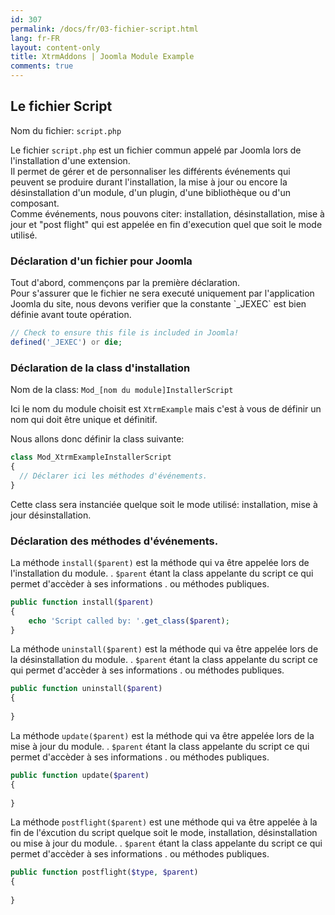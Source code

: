 ```yaml
---
id: 307
permalink: /docs/fr/03-fichier-script.html
lang: fr-FR
layout: content-only
title: XtrmAddons | Joomla Module Example
comments: true
---
```


## Le fichier Script

<p>
	Nom du fichier: <code>script.php</code>
</p>

<p class="text-justify">
	Le fichier <code><span class="nc">script.php</span></code> est un fichier commun appelé par Joomla lors de l'installation d'une extension.<br />
	Il permet de gérer et de personnaliser les différents événements qui peuvent se produire durant l'installation, la mise à 
	jour ou encore la désinstallation d'un module, d'un plugin, d'une bibliothèque ou d'un composant.<br />
	Comme événements, nous pouvons citer: installation, désinstallation, mise à jour et "post flight" qui est 
	appelée en fin d'execution quel que soit le mode utilisé.
</p>

### Déclaration d'un fichier pour Joomla

<p class="text-justify">
	Tout d'abord, commençons par la première déclaration.<br />
	Pour s'assurer que le fichier ne sera executé uniquement par l'application Joomla du site, 
	nous devons verifier que la constante `_JEXEC` est bien définie avant toute opération.
</p>

```php
// Check to ensure this file is included in Joomla!
defined('_JEXEC') or die;
```

### Déclaration de la class d'installation

<p class="text-justify">
	Nom de la class: <code><span class="nc">Mod_</span><span class="nc text-italic">[nom du module]</span><span class="nc">InstallerScript</span></code>
</p>

<p class="text-justify">
	Ici le nom du module choisit est <code>XtrmExample</code> mais c'est à vous de définir un nom qui doit
	 être unique et définitif.<br />
</p>

<p class="text-justify">
	Nous allons donc définir la class suivante:<br />
</p>

```php
class Mod_XtrmExampleInstallerScript
{
  // Déclarer ici les méthodes d'événements.
}
```
<p class="text-justify">
	Cette class sera instanciée quelque soit le mode utilisé: installation, mise à jour désinstallation.
</p>

### Déclaration des méthodes d'événements.

<p class="text-justify">
	La méthode <code>install($parent)</code> est la méthode qui va être appelée lors de l'installation du module.
	. <code>$parent</code> étant la class appelante du script ce qui permet d'accèder à ses informations
	. ou méthodes publiques.
</p>

```php
public function install($parent)
{
	echo 'Script called by: '.get_class($parent);
}
```

<p class="text-justify">
	La méthode <code>uninstall($parent)</code> est la méthode qui va être appelée lors de la désinstallation du module.
	. <code>$parent</code> étant la class appelante du script ce qui permet d'accèder à ses informations
	. ou méthodes publiques.
</p>

```php
public function uninstall($parent)
{
	
}
```

<p class="text-justify">
	La méthode <code>update($parent)</code> est la méthode qui va être appelée lors de la mise à jour du module.
	. <code>$parent</code> étant la class appelante du script ce qui permet d'accèder à ses informations
	. ou méthodes publiques.
</p>

```php
public function update($parent)
{
	
}
```

<p class="text-justify">
	La méthode <code>postflight($parent)</code> est une méthode qui va être appelée à la fin de l'éxcution du script
	 quelque soit le mode, installation, désinstallation ou mise à jour du module.
	. <code>$parent</code> étant la class appelante du script ce qui permet d'accèder à ses informations
	. ou méthodes publiques.
</p>

```php
public function postflight($type, $parent)
{
	
}
```